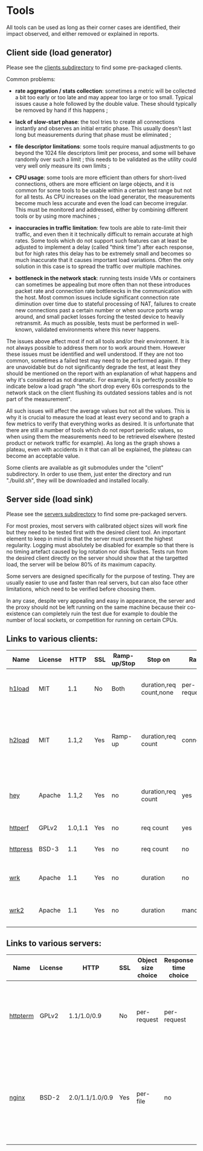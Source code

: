 # Tools

All tools can be used as long as their corner cases are identified,
their impact observed, and either removed or explained in reports.


## Client side (load generator)

Please see the [clients subdirectory](clients/) to find some pre-packaged clients.

Common problems:

  - **rate aggregation / stats collection**: sometimes a metric will
      be collected a bit too early or too late and may appear too
      large or too small. Typical issues cause a hole followed by the
      double value. These should typically be removed by hand if this
      happens ;

  - **lack of slow-start phase**: the tool tries to create all
      connections instantly and observes an initial erratic
      phase. This usually doesn't last long but measurements during
      that phase must be eliminated ;

  - **file descriptor limitations**: some tools require manual
      adjustments to go beyond the 1024 file descriptors limit per
      process, and some will behave randomly over such a limit ; this
      needs to be validated as the utility could very well only
      measure its own limits ;

  - **CPU usage**: some tools are more efficient than others for
      short-lived connections, others are more efficient on large
      objects, and it is common for some tools to be usable within a
      certain test range but not for all tests. As CPU increases on
      the load generator, the measurements become much less accurate
      and even the load can become irregular. This must be monitored
      and addressed, either by combining different tools or by using
      more machines ;

  - **inaccuracies in traffic limitation**: few tools are able to
      rate-limit their traffic, and even then it it technically
      difficult to remain accurate at high rates. Some tools which do
      not support such features can at least be adjusted to implement
      a delay (called "think time") after each response, but for high
      rates this delay has to be extremely small and becomes so much
      inaccurate that it causes important load variations. Often the
      only solution in this case is to spread the traffic over
      multiple machines.

  - **bottleneck in the network stack**: running tests inside VMs or
      containers can sometimes be appealing but more often than not
      these introduces packet rate and connection rate bottlenecks in
      the communication with the host. Most common issues include
      significant connection rate diminution over time due to stateful
      processing of NAT, failures to create new connections past a
      certain number or when source ports wrap around, and small
      packet losses forcing the tested device to heavily
      retransmit. As much as possible, tests must be performed in
      well-known, validated environments where this never happens.


The issues above affect most if not all tools and/or their
environment. It is not always possible to address them nor to work
around them. However these issues must be identified and well
understood. If they are not too common, sometimes a failed test may
need to be performed again. If they are unavoidable but do not
significantly degrade the test, at least they should be mentioned on
the report with an explanation of what happens and why it's considered
as not dramatic. For example, it is perfectly possible to indicate
below a load graph "the short drop every 60s corresponds to the
network stack on the client flushing its outdated sessions tables and
is not part of the measurement".

All such issues will affect the average values but not all the
values. This is why it is crucial to measure the load at least every
second and to graph a few metrics to verify that everything works as
desired. It is unfortunate that there are still a number of tools
which do not report periodic values, so when using them the
measurements need to be retrieved elsewhere (tested product or network
traffic for example). As long as the graph shows a plateau, even with
accidents in it that can all be explained, the plateau can become an
acceptable value.

Some clients are available as git submodules under the "client"
subdirectory. In order to use them, just enter the directory and run
"./build.sh", they will be downloaded and installed locally.


## Server side (load sink)

Please see the [servers subdirectory](servers/) to find some pre-packaged servers.

For most proxies, most servers with calibrated object sizes will work
fine but they need to be tested first with the desired client tool. An
important element to keep in mind is that the server must present the
highest regularity. Logging must absolutely be disabled for example so
that there is no timing artefact caused by log rotation nor disk
flushes. Tests run from the desired client directly on the server
should show that at the targetted load, the server will be below 80%
of its maximum capacity.

Some servers are designed specifically for the purpose of
testing. They are usually easier to use and faster than real servers,
but can also face other limitations, which need to be verified before
choosing them.

In any case, despite very appealing and easy in appearance, the server
and the proxy should not be left running on the same machine because
their co-existence can completely ruin the test due for example to
double the number of local sockets, or competition for running on
certain CPUs.


## Links to various clients:

| Name | License | HTTP | SSL | Ramp-up/Stop | Stop on | Rate limiting | Periodic reports | Stats | Notes |
|------|---------|------|-----|--------------|---------|---------------|------------------|-------|-------|
|[h1load](https://github.com/wtarreau/h1load)| MIT     | 1.1  | No  | Both         | duration,req count,none|per-request,none| Yes (per-second) | cps, rps, avg TTFB/TTLB, percentiles |self pre-heating phase for accurate ramp-up|
|[h2load](https://github.com/nghttp2/nghttp2)| MIT     | 1.1,2| Yes | Ramp-up      | duration,req count | connections,none | %-done only | avg bps/rps, min/max/mean/sd time |supports HTTP/1.1 pipelining, HTTP/1.1 not always reliable on very large objects|
|[hey](https://github.com/rakyll/hey) | Apache  | 1.1,2| Yes | no           | duration,req count | yes | no              | percentiles | supports proxies and compression; requires a recent Go toolchain |
|[httperf](https://github.com/httperf/httperf)|GPLv2   | 1.0,1.1  | Yes | no       | req count | yes         | no               | min/avg/max/stddev time, avg bps/rps|Requires lots of arguments|
|[httpress](https://github.com/virtuozzo/httpress) | BSD-3 | 1.1  | Yes | no           | req count | no          | %-done only      | avg rps,bps,time | SSL support requires GNUTLS |
|[wrk](https://github.com/wg/wrk)| Apache  | 1.1  | Yes | no           | duration | no | no | avg bps/rps, avg/max/std-dev time |LuaJit mandatory (no ARM64 support)|
|[wrk2](https://github.com/giltene/wrk2)  | Apache  | 1.1  | Yes | no           | duration | mandatory | no | avg bps/rps, avg/max/std-dev time, corrected percentiles |LuaJit mandatory (no ARM64 support)|


## Links to various servers:

| Name | License | HTTP | SSL | Object size choice | Response time choice | Stats | POST draining | Notes |
|------|---------|------|-----|-------------|---------------|-------|---------------|-------|
|[httpterm](https://github.com/wtarreau/httpterm)| GPLv2 | 1.1/1.0/0.9 | No  | per-request | per-request | per-response | ~16kB max | Configured by URI. Supports chunking, caching, random data, random sizes |
|[nginx](https://nginx.org/)| BSD-2 | 2.0/1.1/1.0/0.9 | Yes | per-file | no | no | via buffering | Omni-present and often sufficient for max-rps/max-bw. Check default tuning and disable logging however |

